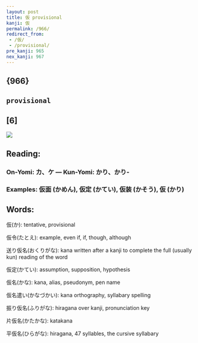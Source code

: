 ```yaml
---
layout: post
title: 仮 provisional
kanji: 仮
permalink: /966/
redirect_from:
 - /仮/
 - /provisional/
pre_kanji: 965
nex_kanji: 967
---
```


## {966}

## `provisional`

## [6]

<div class="stroke"><img src="E4BBAE.png" /></div>

## Reading:

### On-Yomi: カ、ケ &mdash; Kun-Yomi: かり、かり-

### Examples: 仮面 (かめん), 仮定 (かてい), 仮装 (かそう), 仮 (かり)

## Words:

仮(か): tentative, provisional

仮令(たとえ): example, even if, if, though, although

送り仮名(おくりがな): kana written after a kanji to complete the full (usually kun) reading of the word

仮定(かてい): assumption, supposition, hypothesis

仮名(かな): kana, alias, pseudonym, pen name

仮名遣い(かなづかい): kana orthography, syllabary spelling

振り仮名(ふりがな): hiragana over kanji, pronunciation key

片仮名(かたかな): katakana

平仮名(ひらがな): hiragana, 47 syllables, the cursive syllabary
